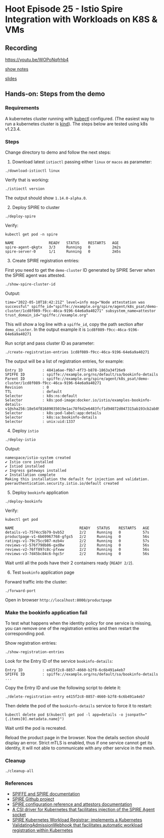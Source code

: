 # Hoot Episode 25 - Istio Spire Integration with Workloads on K8S & VMs

## Recording ##
 https://youtu.be/WOPoNqfrhb4 

[show notes](SHOWNOTES.md)

[slides](slides/istio-spire-slides.pdf)

## Hands-on: Steps from the demo

### Requirements

A kubernetes cluster running with [kubectl](https://kind.sigs.k8s.io/) configured. 
(The easiest way to run a kubernetes cluster is [kind](https://kind.sigs.k8s.io/)). The steps below are tested using k8s v1.23.4.

### Steps

Change directory to demo and follow the next steps:

1. Download latest `istioctl` passing either `linux` or `macos` as parameter:

```
./download-istioctl linux
```

Verify that is working:

```
./istioctl version
```

The output should show `1.14.0-alpha.0`.

2. Deploy SPIRE to cluster

```
./deploy-spire
```

Verify:

```
kubectl get pod -n spire

NAME                READY   STATUS    RESTARTS   AGE
spire-agent-qkgtx   3/3     Running   0          2m2s
spire-server-0      1/1     Running   0          2m5s
```

3. Create SPIRE registration entries:

First you need to get the `demo-cluster` ID generated by SPIRE Server when the 
SPIRE agent was attested.

```
./show-spire-cluster-id
```

Output:
```
time="2022-05-10T18:42:21Z" level=info msg="Node attestation was successful" spiffe_id="spiffe://example.org/spire/agent/k8s_psat/demo-cluster/1cd8f089-f9cc-46ca-9196-64e6a9a40271" subsystem_name=attestor trust_domain_id="spiffe://example.org"
```

This will show a log line with a `spiffe_id`, copy the path section after `demo_cluster`.
In the output example it is `1cd8f089-f9cc-46ca-9196-64e6a9a40271`

Run script and pass cluster ID as parameter:
```
./create-registration-entries 1cd8f089-f9cc-46ca-9196-64e6a9a40271
```

The output will be a list of registration entries, for example:

```
Entry ID         : 4841a6ae-f9b7-4f73-b878-1863a34f26e9
SPIFFE ID        : spiffe://example.org/ns/default/sa/bookinfo-details
Parent ID        : spiffe://example.org/spire/agent/k8s_psat/demo-cluster/1cd8f089-f9cc-46ca-9196-64e6a9a40271
Revision         : 0
TTL              : default
Selector         : k8s:ns:default
Selector         : k8s:pod-image:docker.io/istio/examples-bookinfo-details-v1@sha256:18e54f81689035019e1ac78f6d2e6483fcf1d94072d047315ab193cb2ab89ae5
Selector         : k8s:pod-label:app:details
Selector         : k8s:sa:bookinfo-details
Selector         : unix:uid:1337
```

4. Deploy `istio`

```
./deploy-istio
```

Output:

```
namespace/istio-system created
✔ Istio core installed                                                                                           
✔ Istiod installed                                                                                               
✔ Ingress gateways installed                                                                                     
✔ Installation complete                                                                                          Making this installation the default for injection and validation.
peerauthentication.security.istio.io/default created
```

5. Deploy `bookinfo` application

```
./deploy-bookinfo
```

Verify:

```
kubectl get pod

NAME                              READY   STATUS    RESTARTS   AGE
details-v1-7574cc5b79-bvb52       2/2     Running   0          57s
productpage-v1-6b69967768-gfgs5   2/2     Running   0          56s
ratings-v1-79c75cc987-mzb4v       2/2     Running   0          57s
reviews-v1-576f798b86-gxd8w       2/2     Running   0          56s
reviews-v2-76ff897c8c-pfxww       2/2     Running   0          56s
reviews-v3-7d45bc84c6-hgc5r       2/2     Running   0          56s
```

Wait until all the pods have their 2 containers ready (`READY 2/2`).

6. Test `bookinfo` application page

Forward traffic into the cluster:
```
./forward-port
```

Open in browser `http://localhost:8000/productpage`

### Make the bookinfo application fail

To test what happens when the identity policy for one service is missing, you can remove one of the 
registration entries and then restart the corresponding pod.

Show registration entries:
```
./show-registration-entries
```

Look for the Entry ID of the service `bookinfo-details`:

```
Entry ID         : e415f2c8-8857-4660-b2f8-6c6b491a4eb7
SPIFFE ID        : spiffe://example.org/ns/default/sa/bookinfo-details
...
```

Copy the Entry ID and use the following script to delete it:

```
./delete-registration-entry e415f2c8-8857-4660-b2f8-6c6b491a4eb7
```

Then delete the pod of the `bookinfo-details` service to force it to restart:

```
kubectl delete pod $(kubectl get pod -l app=details -o jsonpath="{.items[0].metadata.name}")
```

Wait until the pod is recreated.

Reload the product page in the browser. Now the details section should display an error.
Strict mTLS is enabled, thus if one service cannot get its identity, it will not able to communicate
with any other service in the mesh.

### Cleanup

```
./cleanup-all
```

### References

* [SPIFFE and SPIRE documentation](https://spiffe.io)
* [SPIRE Github project](https://github.com/spiffe/spire)
* [SPIRE configuration reference and attestors documentation](https://github.com/spiffe/spire/tree/main/doc)
* [A CSI driver for Kubernetes that facilitates injection of the SPIRE Agent socket](https://github.com/spiffe/spiffe-csi)
* [SPIRE Kubernetes Workload Registrar: implements a Kubernetes ValidatingAdmissionWebhook that facilitates automatic workload registration within Kubernetes](https://github.com/spiffe/spire/tree/main/support/k8s/k8s-workload-registrar)
